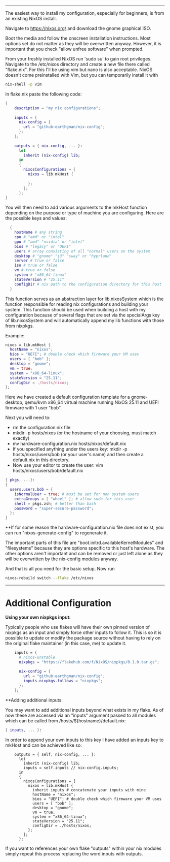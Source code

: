 ------------------------------------------------------------------------

The easiest way to install my configuration, especially for beginners, is from an existing NixOS install.

Navigate to https://nixos.org/ and download the gnome graphical ISO.

Boot the media and follow the onscreen installation instructions. Most options set do not matter as they will be overwritten anyway. However, it is important that you check "allow unfree software" when prompted.

From your freshly installed NixOS run 'sudo su' to gain root privileges. Navigate to the /etc/nixos directory and create a new file there called "flake.nix". For this I'll be using vim but nano is also acceptable. NixOS doesn't come preinstalled with Vim, but you can temporarily install it with

```bash
nix-shell -p vim
```

In flake.nix paste the following code:

```nix
{
    description = "my nix configurations";
    
	inputs = {
	  nix-config = {
	    url = "github:earthgman/nix-config";
	  };
	};
	
	outputs = { nix-config, ... }:
	  let
	    inherit (nix-config) lib;
	  in
	  {
	    nixosConfigurations = { 
	      nixos = lib.mkHost {
	      
	      };
	    };
	  };
}
```

You will then need to add various arguments to the mkHost function depending on the purpose or type of machine you are configuring. Here are the possible keys and values:

```nix
  {
    hostName # any string
    cpu # "amd" or "intel"
    gpu # "amd" "nvidia" or "intel"
    bios # "legacy" or "UEFI"
    users # array consisting of all "normal" users on the system
    desktop # "gnome" "i3" "sway" or "hyprland"
    server # true or false
    iso # true or false
    vm # true or false
    system # "x86_64-linux"
    stateVersion # "25.11"
    configDir # nix path to the configuration directory for this host
  }
```

This function serves as an abstraction layer for lib.nixosSystem which is the function responsible for reading nix configurations and building your system. This function should be used when building a host with my configuration because of several flags that are set via the specialArgs key of lib.nixosSystem and will automatically append my lib functions with those from nixpkgs.

Example:
```nix
nixos = lib.mkHost {
  hostName = "nixos";
  bios = "UEFI"; # double check which firmware your VM uses
  users = [ "bob" ];
  desktop = "gnome";
  vm = true;
  system = "x86_64-linux";
  stateVersion = "25.11";
  configDir = ./hosts/nixos;
};
```

Here we have created a default configuration template for a gnome-desktop, qemu/kvm x86_64 virtual machine running NixOS 25.11 and UEFI firmware with 1 user "bob".

Next you will need to:
- rm the configuration.nix file
- mkdir -p hosts/nixos (or the hostname of your choosing, must match exactly)
- mv hardware-configuration.nix hosts/nixos/default.nix
- If you specified anything under the users key: mkdir -p hosts/nixos/users/bob (or your user's name) and then create a default.nix in this directory.
- Now use your editor to create the user: vim hosts/nixos/users/bob/default.nix

```nix
{ pkgs, ...}:
{
  users.users.bob = {
    isNormalUser = true; # must be set for non system users
    extraGroups = [ "wheel" ]; # allow sudo for this user
    shell = pkgs.zsh; # better than bash
    password = "super-secure-password"; 
  };
}
```

**If for some reason the hardware-configuration.nix file does not exist, you can run "nixos-generate-config" to regenerate it.

The important parts of this file are "boot.initrd.availableKernelModules" and "filesystems"
because they are options specific to this host's hardware. The other options aren't important and can be removed or just left alone as they will be overwritten by the nix-config modules anyway.

And that is all you need for the basic setup. Now run

```bash
nixos-rebuild switch --flake /etc/nixos
```

------------------------------------------------------------------------
# Additional Configuration

**Using your own nixpkgs input:**

Typically people who use flakes will have their own pinned version of nixpkgs as an input and simply force other inputs to follow it. This is so it is possible to update or modify the package source without having to rely on the original flake maintainer (in this case, me) to update it.

```nix
    inputs = {
      # nixos-unstable
      nixpkgs = "https://flakehub.com/f/NixOS/nixpkgs/0.1.0.tar.gz";
      
	  nix-config = {
	    url = "github:earthgman/nix-config";
	    inputs.nixpkgs.follows = "nixpkgs";
	  };
	};
```

**Adding additional inputs:

You may want to add additional inputs beyond what exists in my flake. As of now these are accessed via an "inputs" argument passed to all modules which can be called from /hosts/${hostname}/default.nix:

```nix
{ inputs, ... }:
```

In order to append your own inputs to this key I have added an inputs key to mkHost and can be achieved like so:

```
    outputs = { self, nix-config, ... }:
	  let
	    inherit (nix-config) lib;
	    inputs = self.inputs // nix-config.inputs;
	  in
	  {
	    nixosConfigurations = { 
	      nixos = lib.mkHost {
	        inherit inputs # concatenate your inputs with mine
			hostName = "nixos";
			bios = "UEFI"; # double check which firmware your VM uses
			users = [ "bob" ];
			desktop = "gnome";
			vm = true;
			system = "x86_64-linux";
			stateVersion = "25.11";
			configDir = ./hosts/nixos;
	      };
	    };
	  };
```

If you want to references your own flake "outputs" within your nix modules simply repeat this process replacing the word inputs with outputs. 
